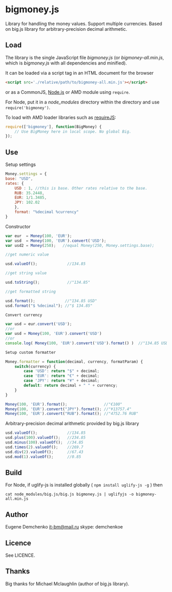 # bigmoney.js #
Library for handling the money values.
Support multiple currencies.
Based on big.js library for arbitrary-precision decimal arithmetic.

## Load

The library is the single JavaScript file *bigmoney.js* (or *bigmoney-all.min.js*, which is *bigmoney.js* with all dependencies and minified).

It can be loaded via a script tag in an HTML document for the browser

```html
<script src='./relative/path/to/bigmoney-all.min.js'></script>
```

or as a CommonJS, [Node.js](http://nodejs.org) or AMD module using `require`.

For Node, put it in a *node_modules* directory within the directory and use `require('bigmoney')`.

To load with AMD loader libraries such as [requireJS](http://requirejs.org/):

```js
require(['bigmoney'], function(BigMoney) {
	// Use BigMoney here in local scope. No global Big.
});
```

## Use

Setup settings

```js
Money.settings = {
base: "USD",
rates: {
	USD : 1, //this is base. Other rates relative to the base.
	RUB: 35.2448,
	EUR: 1/1.3485,
	JPY: 102.02
	},
	format: "%decimal %currency"
}
```

Constructor

```js
var eur  = Money(100, 'EUR');
var usd  = Money(100, 'EUR').convert('USD');
var usd2 = Money(250);   //equal Money(250, Money.settings.base);

//get numeric value

usd.valueOf();             //134.85

//get string value

usd.toString();            //"134.85"

//get formatted string

usd.format();             //"134.85 USD"
usd.format("$ %decimal"); //"$ 134.85"

Convert currency

var usd = eur.convert('USD');
//or
var usd = Money(100, 'EUR').convert('USD')
//or
console.log( Money(100, 'EUR').convert('USD').format() )  //"134.85 USD"

Setup custom formatter

Money.formatter = function(decimal, currency, formatParam) {
	switch(currency) {
		case 'USD': return "$" + decimal;
		case 'EUR': return "€" + decimal;
		case 'JPY': return "¥" + decimal;
		default: return decimal + " " + currency;
	}
}

Money(100, 'EUR').format();                //"€100"
Money(100, 'EUR').convert("JPY").format(); //"¥13757.4"
Money(100, 'EUR').convert("RUB").format(); //"4752.76 RUB"
```

Arbitrary-precision decimal arithmetic provided by big.js library

```js
usd.valueOf();             //134.85
usd.plus(100).valueOf();   //234.85
usd.minus(100).valueOf();  //34.85
usd.times(2).valueOf();    //269.7
usd.div(2).valueOf();      //67.43
usd.mod(1).valueOf();      //0.85
```

## Build

For Node, if uglify-js is installed globally ( `npm install uglify-js -g` ) then

```
cat node_modules/big.js/big.js bigmoney.js | uglifyjs -o bigmoney-all.min.js
```

## Author

Eugene Demchenko it-bm@mail.ru skype: demchenkoe

## Licence

See LICENCE.

## Thanks

Big thanks for Michael Mclaughlin (author of big.js library).
